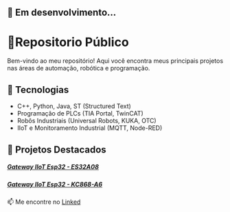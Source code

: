 ## 🔧 Em desenvolvimento...

# 🚀Repositorio Público 

Bem-vindo ao meu repositório! Aqui você encontra meus principais projetos nas áreas de automação, robótica e programação.  

## 🔧 Tecnologias  
- C++, Python, Java, ST (Structured Text)  
- Programação de PLCs (TIA Portal, TwinCAT)  
- Robôs Industriais (Universal Robots, KUKA, OTC)  
- IIoT e Monitoramento Industrial (MQTT, Node-RED)  

## 🌟 Projetos Destacados 
##### [Gateway IIoT Esp32 - ES32A08](https://github.com/Vitorlucaszulian/Public-Repository/blob/main/Projetos%20/Gateway%20IIoT%20Esp32%20-%20ES32A08%20/README.md)
##### [Gateway IIoT Esp32 - KC868-A6](https://github.com/Vitorlucaszulian/Public-Repository/blob/main/Projetos%20/Gateway%20IIoT%20Esp32%20-%20KC868-A6%20%20/README.md)



📫 Me encontre no [Linked ](https://www.linkedin.com/in/vitor-lucas-zulian/)
